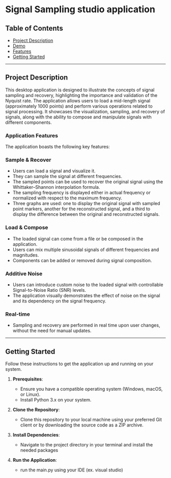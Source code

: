 # Signal Sampling studio application

## Table of Contents
- [Project Description](#project-description)
- [Demo](#Demo)
- [Features](#features)
- [Getting Started](#getting-started)
---

## Project Description
This desktop application is designed to illustrate the concepts of signal sampling and recovery, highlighting the importance and validation of the Nyquist rate. The application allows users to load a mid-length signal (approximately 1000 points) and perform various operations related to signal processing. It showcases the visualization, sampling, and recovery of signals, along with the ability to compose and manipulate signals with different components.

### Application Features
The application boasts the following key features:

### Sample & Recover
- Users can load a signal and visualize it.
- They can sample the signal at different frequencies.
- The sampled points can be used to recover the original signal using the Whittaker–Shannon interpolation formula.
- The sampling frequency is displayed either in actual frequency or normalized with respect to the maximum frequency.
- Three graphs are used: one to display the original signal with sampled point markers, another for the reconstructed signal, and a third to display the difference between the original and reconstructed signals.

### Load & Compose
- The loaded signal can come from a file or be composed in the application.
- Users can mix multiple sinusoidal signals of different frequencies and magnitudes.
- Components can be added or removed during signal composition.

### Additive Noise
- Users can introduce custom noise to the loaded signal with controllable Signal-to-Noise Ratio (SNR) levels.
- The application visually demonstrates the effect of noise on the signal and its dependency on the signal frequency.

### Real-time
- Sampling and recovery are performed in real time upon user changes, without the need for manual updates.

---

## Getting Started
Follow these instructions to get the application up and running on your system.

1. **Prerequisites**: 
   - Ensure you have a compatible operating system (Windows, macOS, or Linux).
   - Install Python 3.x on your system.

2. **Clone the Repository**:
   - Clone this repository to your local machine using your preferred Git client or by downloading the source code as a ZIP archive.

3. **Install Dependencies**:
   - Navigate to the project directory in your terminal and install the needed packages

4. **Run the Application**:
   - run the main.py using your IDE (ex. visual studio)




